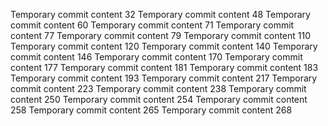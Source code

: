 Temporary commit content 32
Temporary commit content 48
Temporary commit content 60
Temporary commit content 71
Temporary commit content 77
Temporary commit content 79
Temporary commit content 110
Temporary commit content 120
Temporary commit content 140
Temporary commit content 146
Temporary commit content 170
Temporary commit content 177
Temporary commit content 181
Temporary commit content 183
Temporary commit content 193
Temporary commit content 217
Temporary commit content 223
Temporary commit content 238
Temporary commit content 250
Temporary commit content 254
Temporary commit content 258
Temporary commit content 265
Temporary commit content 268
